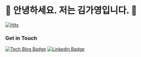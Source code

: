 # 🤖  안녕하세요. 저는 김가영입니다. 🐯

[![Hits](https://hits.seeyoufarm.com/api/count/incr/badge.svg?url=https%3A%2F%2Fgithub.com%2FKIMGA000%2FKIMGA000&count_bg=%2376FB11&title_bg=%23198BD7&icon=github.svg&icon_color=%23000000&title=Visitors&edge_flat=false)](https://github.com/KIMGA000)

### Get in Touch

[![Tech Blog Badge](http://img.shields.io/badge/Medium-000000?style=flat-square&logo=medium&link=https://zzsza.github.io/)](https://velog.io/@rkdud54/posts) [![Linkedin Badge](https://img.shields.io/badge/-LinkedIn-blue?style=flat-square&logo=Linkedin&logoColor=white&link=https://www.linkedin.com/in/%EA%B0%80%EC%98%81-%EA%B9%80-8918292a3/)](https://www.linkedin.com/in/%EA%B0%80%EC%98%81-%EA%B9%80-8918292a3/)
